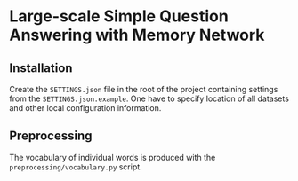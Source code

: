 # Large-scale Simple Question Answering with Memory Network

## Installation

Create the `SETTINGS.json` file in the root of the project containing settings from the `SETTINGS.json.example`.
One have to specify location of all datasets and other local configuration information.

## Preprocessing

The vocabulary of individual words is produced with the `preprocessing/vocabulary.py` script.
